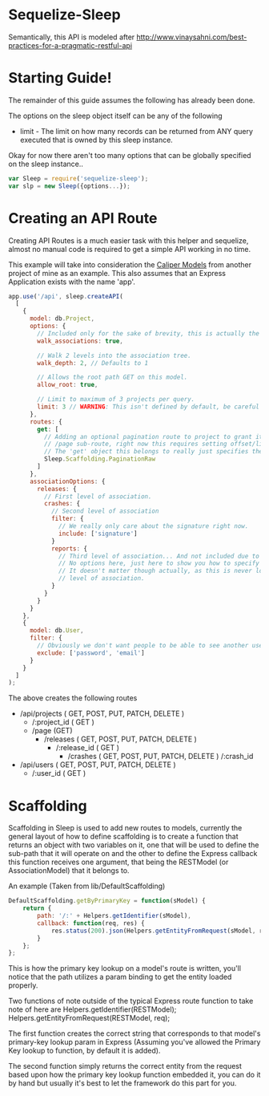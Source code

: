 Sequelize-Sleep
====================

Semantically, this API is modeled after
http://www.vinaysahni.com/best-practices-for-a-pragmatic-restful-api

Starting Guide!
=================
The remainder of this guide assumes the following has already been done.

The options on the sleep object itself can be any of the following

 * limit - The limit on how many records can be returned from ANY query executed that is owned by this sleep instance.

Okay for now there aren't too many options that can be globally specified on the sleep instance..

```javascript
var Sleep = require('sequelize-sleep');
var slp = new Sleep({options...});
```
Creating an API Route
=================
Creating API Routes is a much easier task with this helper and sequelize, almost no manual code is required to get a simple API working in no time.

This example will take into consideration the [Caliper Models] from another project of mine as an example. This also assumes that an Express Application exists with the name 'app'.

```javascript
app.use('/api', sleep.createAPI(
  [
    {
      model: db.Project,
      options: {
        // Included only for the sake of brevity, this is actually the default option.
        walk_associations: true,

        // Walk 2 levels into the association tree.
        walk_depth: 2, // Defaults to 1

        // Allows the root path GET on this model.
        allow_root: true,

        // Limit to maximum of 3 projects per query.
        limit: 3 // WARNING: This isn't defined by default, be careful with your query size.
      },
      routes: {
        get: [
          // Adding an optional pagination route to project to grant it the
          // /page sub-route, right now this requires setting offset/limit/order.
          // The 'get' object this belongs to really just specifies the HTTP-Verb to operate on.
          Sleep.Scaffolding.PaginationRaw
        ]
      },
      associationOptions: {
        releases: {
          // First level of association.
          crashes: {
            // Second level of association
            filter: {
              // We really only care about the signature right now.
              include: ['signature']
            }
			reports: {
			  // Third level of association... And not included due to the depth setting.
			  // No options here, just here to show you how to specify options in associations.
			  // It doesn't matter though actually, as this is never loaded since this is the 'third'
			  // level of association.
			}
          }
        }
      }
    },
    {
      model: db.User,
      filter: {
        // Obviously we don't want people to be able to see another user's password or email.
        exclude: ['password', 'email']
      }
    }
  ]
);
```

The above creates the following routes
 * /api/projects ( GET, POST, PUT, PATCH, DELETE )
    * /:project_id ( GET )
    * /page (GET)
        * /releases ( GET, POST, PUT, PATCH, DELETE )
            * /:release_id ( GET )
                * /crashes ( GET, POST, PUT, PATCH, DELETE )
                    /:crash_id
 * /api/users ( GET, POST, PUT, PATCH, DELETE )
    * /:user_id ( GET )

Scaffolding
=================
Scaffolding in Sleep is used to add new routes to models, currently the general layout of how to define scaffolding is to create a function that returns an object with two variables on it, one that will be used to define the sub-path that it will operate on and the other to define the Express callback this function receives one argument, that being the RESTModel (or AssociationModel) that it belongs to.

An example (Taken from lib/DefaultScaffolding)
```javascript
DefaultScaffolding.getByPrimaryKey = function(sModel) {
	return {
		path: '/:' + Helpers.getIdentifier(sModel),
		callback: function(req, res) {
			res.status(200).json(Helpers.getEntityFromRequest(sModel, req));
		}
	};
};
```

This is how the primary key lookup on a model's route is written, you'll notice that the path utilizes a param binding to get the entity loaded properly.

Two functions of note outside of the typical Express route function to take note of here are
Helpers.getIdentifier(RESTModel);
Helpers.getEntityFromRequest(RESTModel, req);

The first function creates the correct string that corresponds to that model's primary-key lookup param in Express (Assuming you've allowed the Primary Key lookup to function, by default it is added).

The second function simply returns the correct entity from the request based upon how the primary key lookup function embedded it, you can do it by hand but usually it's best to let the framework do this part for you.


[Caliper Models]:https://github.com/GregoryHlavac/Caliper/tree/master/lib/models
